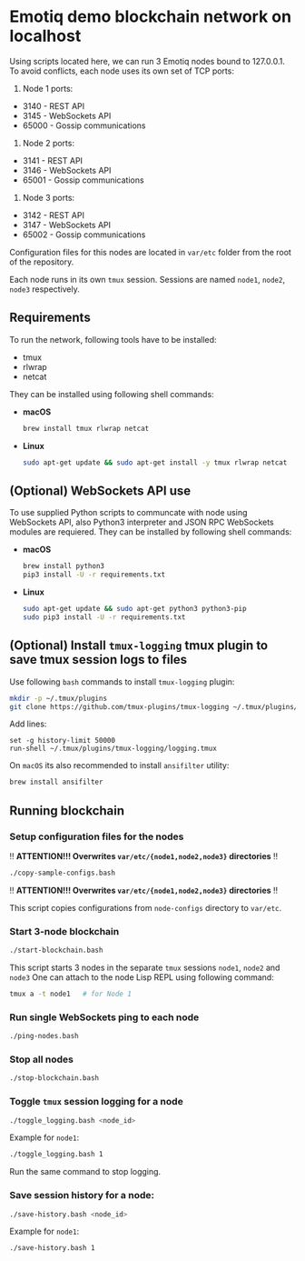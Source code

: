 # Emotiq demo blockchain network on localhost

Using scripts located here, we can run 3 Emotiq nodes bound to 127.0.0.1.
To avoid conflicts, each node uses its own set of TCP ports:

1. Node 1 ports:
  * 3140 - REST API
  * 3145 - WebSockets API
  * 65000 - Gossip communications
1. Node 2 ports:
  * 3141 - REST API
  * 3146 - WebSockets API
  * 65001 - Gossip communications
1. Node 3 ports:
  * 3142 - REST API
  * 3147 - WebSockets API
  * 65002 - Gossip communications

Configuration files for this nodes are located in `var/etc` folder from the root of the repository.

Each node runs in its own `tmux` session. Sessions are named `node1`, `node2`, `node3` respectively.

## Requirements

To run the network, following tools have to be installed:
* tmux
* rlwrap
* netcat

They can be installed using following shell commands:

* **macOS**
  ```bash
  brew install tmux rlwrap netcat
  ```
* **Linux**
  ```bash
  sudo apt-get update && sudo apt-get install -y tmux rlwrap netcat
  ```

## (Optional) WebSockets API use

To use supplied Python scripts to communcate with node using WebSockets API, also Python3 interpreter and JSON RPC WebSockets modules are requiered. They can be installed by following shell commands:
* **macOS**
  ```bash
  brew install python3
  pip3 install -U -r requirements.txt
  ```
* **Linux**
  ```bash
  sudo apt-get update && sudo apt-get python3 python3-pip
  sudo pip3 install -U -r requirements.txt
  ```

## (Optional) Install `tmux-logging` tmux plugin to save tmux session logs to files

Use following `bash` commands to install `tmux-logging` plugin:
```bash
mkdir -p ~/.tmux/plugins
git clone https://github.com/tmux-plugins/tmux-logging ~/.tmux/plugins/tmux-logging
```
Add lines:
```
set -g history-limit 50000
run-shell ~/.tmux/plugins/tmux-logging/logging.tmux
```
On `macOS` its also recommended to install `ansifilter` utility:
```bash
brew install ansifilter
```

## Running blockchain

### Setup configuration files for the nodes
:bangbang: **ATTENTION!!! Overwrites `var/etc/{node1,node2,node3}` directories** :bangbang:
```bash
./copy-sample-configs.bash
```
:bangbang: **ATTENTION!!! Overwrites `var/etc/{node1,node2,node3}` directories** :bangbang:

This script copies configurations from `node-configs` directory to `var/etc`.

### Start 3-node blockchain
```bash
./start-blockchain.bash
```

This script starts 3 nodes in the separate `tmux` sessions `node1`, `node2` and `node3`
One can attach to the node Lisp REPL using following command:
```bash
tmux a -t node1   # for Node 1
```

### Run single WebSockets ping to each node
```bash
./ping-nodes.bash
```

### Stop all nodes
```bash
./stop-blockchain.bash
```

### Toggle `tmux` session logging for a node
```bash
./toggle_logging.bash <node_id>
```
Example for `node1`:
```bash
./toggle_logging.bash 1
```
Run the same command to stop logging.

### Save session history for a node:
```bash
./save-history.bash <node_id>
```
Example for `node1`:
```bash
./save-history.bash 1
```
